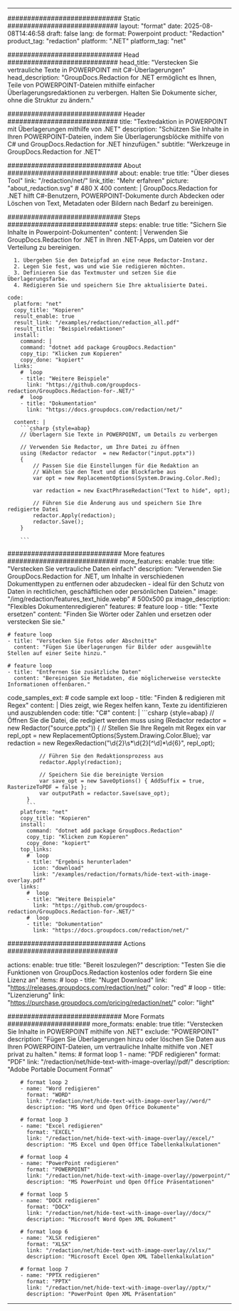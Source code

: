 
---
############################# Static ############################
layout: "format"
date:  2025-08-08T14:46:58
draft: false
lang: de
format: Powerpoint
product: "Redaction"
product_tag: "redaction"
platform: ".NET"
platform_tag: "net"

############################# Head ############################
head_title: "Verstecken Sie vertrauliche Texte in POWERPOINT mit C#-Überlagerungen"
head_description: "GroupDocs.Redaction for .NET ermöglicht es Ihnen, Teile von POWERPOINT-Dateien mithilfe einfacher Überlagerungsredaktionen zu verbergen. Halten Sie Dokumente sicher, ohne die Struktur zu ändern."

############################# Header ############################
title: "Textredaktion in POWERPOINT mit Überlagerungen mithilfe von .NET" 
description: "Schützen Sie Inhalte in Ihren POWERPOINT-Dateien, indem Sie Überlagerungsblöcke mithilfe von C# und GroupDocs.Redaction for .NET hinzufügen."
subtitle: "Werkzeuge in GroupDocs.Redaction for .NET" 

############################# About ############################
about:
    enable: true
    title: "Über dieses Tool"
    link: "/redaction/net/"
    link_title: "Mehr erfahren"
    picture: "about_redaction.svg" # 480 X 400
    content: |
       GroupDocs.Redaction for .NET hilft C#-Benutzern, POWERPOINT-Dokumente durch Abdecken oder Löschen von Text, Metadaten oder Bildern nach Bedarf zu bereinigen.

############################# Steps ############################
steps:
    enable: true
    title: "Sichern Sie Inhalte in Powerpoint-Dokumenten"
    content: |
      Verwenden Sie GroupDocs.Redaction for .NET in Ihren .NET-Apps, um Dateien vor der Verteilung zu bereinigen.
      
      1. Übergeben Sie den Dateipfad an eine neue Redactor-Instanz.
      2. Legen Sie fest, was und wie Sie redigieren möchten.
      3. Definieren Sie das Textmuster und setzen Sie die Überlagerungsfarbe.
      4. Redigieren Sie und speichern Sie Ihre aktualisierte Datei.
   
    code:
      platform: "net"
      copy_title: "Kopieren"
      result_enable: true
      result_link: "/examples/redaction/redaction_all.pdf"
      result_title: "Beispielredaktionen"
      install:
        command: |
        command: "dotnet add package GroupDocs.Redaction"
        copy_tip: "Klicken zum Kopieren"
        copy_done: "kopiert"
      links:
        #  loop
        - title: "Weitere Beispiele"
          link: "https://github.com/groupdocs-redaction/GroupDocs.Redaction-for-.NET/"
        #  loop
        - title: "Dokumentation"
          link: "https://docs.groupdocs.com/redaction/net/"
          
      content: |
        ```csharp {style=abap}
        // Überlagern Sie Texte in POWERPOINT, um Details zu verbergen

        // Verwenden Sie Redactor, um Ihre Datei zu öffnen
        using (Redactor redactor  = new Redactor("input.pptx"))
        {
            // Passen Sie die Einstellungen für die Redaktion an
            // Wählen Sie den Text und die Blockfarbe aus
            var opt = new ReplacementOptions(System.Drawing.Color.Red);
            
            var redaction = new ExactPhraseRedaction("Text to hide", opt);

            // Führen Sie die Änderung aus und speichern Sie Ihre redigierte Datei
            redactor.Apply(redaction);
            redactor.Save();
        }
        
        ```            


############################# More features ############################
more_features:
  enable: true
  title: "Verstecken Sie vertrauliche Daten einfach"
  description: "Verwenden Sie GroupDocs.Redaction for .NET, um Inhalte in verschiedenen Dokumenttypen zu entfernen oder abzudecken - ideal für den Schutz von Daten in rechtlichen, geschäftlichen oder persönlichen Dateien."
  image: "/img/redaction/features_text_hide.webp" # 500x500 px
  image_description: "Flexibles Dokumentenredigieren"
  features:
    # feature loop
    - title: "Texte ersetzen"
      content: "Finden Sie Wörter oder Zahlen und ersetzen oder verstecken Sie sie."

    # feature loop
    - title: "Verstecken Sie Fotos oder Abschnitte"
      content: "Fügen Sie Überlagerungen für Bilder oder ausgewählte Stellen auf einer Seite hinzu."

    # feature loop
    - title: "Entfernen Sie zusätzliche Daten"
      content: "Bereinigen Sie Metadaten, die möglicherweise versteckte Informationen offenbaren."
      
  code_samples_ext:
    # code sample ext loop
    - title: "Finden & redigieren mit Regex"
      content: |
        Dies zeigt, wie Regex helfen kann, Texte zu identifizieren und auszublenden
      code:
        title: "C#"
        content: |
          ```csharp {style=abap}
          //  Öffnen Sie die Datei, die redigiert werden muss
          using (Redactor redactor  = new Redactor("source.pptx"))
          {
              // Stellen Sie Ihre Regeln mit Regex ein
              var repl_opt = new ReplacementOptions(System.Drawing.Color.Blue);
              var redaction = new RegexRedaction("\\d{2}\\s*\\d{2}[^\\d]*\\d{6}", repl_opt);

              // Führen Sie den Redaktionsprozess aus
              redactor.Apply(redaction);

              // Speichern Sie die bereinigte Version
              var save_opt = new SaveOptions() { AddSuffix = true, RasterizeToPDF = false };
              var outputPath = redactor.Save(save_opt);
          }
          ```
        platform: "net"
        copy_title: "Kopieren"
        install:
          command: "dotnet add package GroupDocs.Redaction"
          copy_tip: "Klicken zum Kopieren"
          copy_done: "kopiert"
        top_links:
          #  loop
          - title: "Ergebnis herunterladen"
            icon: "download"
            link: "/examples/redaction/formats/hide-text-with-image-overlay.pdf"
        links:
          #  loop
          - title: "Weitere Beispiele"
            link: "https://github.com/groupdocs-redaction/GroupDocs.Redaction-for-.NET/"
          #  loop
          - title: "Dokumentation"
            link: "https://docs.groupdocs.com/redaction/net/"


############################# Actions ############################

actions:
  enable: true
  title: "Bereit loszulegen?"
  description: "Testen Sie die Funktionen von GroupDocs.Redaction kostenlos oder fordern Sie eine Lizenz an"
  items:
    #  loop
    - title: "Nuget Download"
      link: "https://releases.groupdocs.com/redaction/net/"
      color: "red"
        #  loop
    - title: "Lizenzierung"
      link: "https://purchase.groupdocs.com/pricing/redaction/net/"
      color: "light"


############################# More Formats #####################
more_formats:
    enable: true
    title: "Verstecken Sie Inhalte in POWERPOINT mithilfe von .NET"
    exclude: "POWERPOINT"
    description: "Fügen Sie Überlagerungen hinzu oder löschen Sie Daten aus Ihren POWERPOINT-Dateien, um vertrauliche Inhalte mithilfe von .NET privat zu halten."
    items: 
        # format loop 1
        - name: "PDF redigieren"
          format: "PDF"
          link: "/redaction/net/hide-text-with-image-overlay//pdf/"
          description: "Adobe Portable Document Format"

        # format loop 2
        - name: "Word redigieren"
          format: "WORD"
          link: "/redaction/net/hide-text-with-image-overlay//word/"
          description: "MS Word und Open Office Dokumente"
          
        # format loop 3
        - name: "Excel redigieren"
          format: "EXCEL"
          link: "/redaction/net/hide-text-with-image-overlay//excel/"
          description: "MS Excel und Open Office Tabellenkalkulationen"

        # format loop 4
        - name: "PowerPoint redigieren"
          format: "POWERPOINT"
          link: "/redaction/net/hide-text-with-image-overlay//powerpoint/"
          description: "MS PowerPoint und Open Office Präsentationen"

        # format loop 5
        - name: "DOCX redigieren"
          format: "DOCX"
          link: "/redaction/net/hide-text-with-image-overlay//docx/"
          description: "Microsoft Word Open XML Dokument"
          
        # format loop 6
        - name: "XLSX redigieren"
          format: "XLSX"
          link: "/redaction/net/hide-text-with-image-overlay//xlsx/"
          description: "Microsoft Excel Open XML Tabellenkalkulation"
          
        # format loop 7
        - name: "PPTX redigieren"
          format: "PPTX"
          link: "/redaction/net/hide-text-with-image-overlay//pptx/"
          description: "PowerPoint Open XML Präsentation"


---